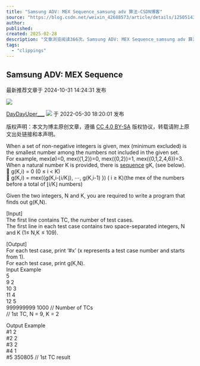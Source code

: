 ```yaml
---
title: "Samsung ADV: MEX Sequence_samsung adv 算法-CSDN博客"
source: "https://blog.csdn.net/weixin_42688573/article/details/125051437"
author:
published:
created: 2025-02-28
description: "文章浏览阅读366次。Samsung ADV: MEX Sequence_samsung adv 算法"
tags:
  - "clippings"
---
```

## Samsung ADV: MEX Sequence

最新推荐文章于 2024-10-31 14:24:31 发布

![](https://csdnimg.cn/release/blogv2/dist/pc/img/original.png)

[DayDayUper\_\_\_](https://blog.csdn.net/weixin_42688573 "DayDayUper___") ![](https://csdnimg.cn/release/blogv2/dist/pc/img/newCurrentTime2.png) 于 2022-05-30 18:20:01 发布

版权声明：本文为博主原创文章，遵循 [CC 4.0 BY-SA](http://creativecommons.org/licenses/by-sa/4.0/) 版权协议，转载请附上原文出处链接和本声明。

When a set of non-negative integers is given, mex (minimum excluded) is the smallest number among the numbers not included in the given set.  
For example, mex(∅)=0, mex({1,2})=0, mex({0,2})=1, mex({0,1,2,4,6})=3.  
When a natural number K is provided, there is [sequence](https://so.csdn.net/so/search?q=sequence&spm=1001.2101.3001.7020) gK, (see below).  
 g(K,i) = 0 (0 ≤ i < K)  
 g(K,i) = mex({g(K,i-⌊i/K⌋), ⋯, g(K,i-1) }) ( i ≥ K)(the mex of the numbers before a total of ⌊i/K⌋ numbers)

Given the two integers, N and K, you are required to write a program that finds out g(K,N).

\[Input\]  
The first line contains TC, the number of test cases.  
The first line in each test case contains two space-separated integers, N and K (1≤ N,K ≤ 109).

\[Output\]  
For each test case, print ‘#x’ (x represents a test case number and starts from 1).  
For each test case, print g(K,N).  
Input Example  
5  
9 2  
10 3  
11 4  
12 5  
999999999 1000 // Number of TCs  
// 1st TC, N = 9, K = 2

Output Example  
#1 2  
#2 2  
#3 2  
#4 1  
#5 350805 // 1st TC result